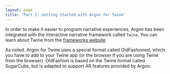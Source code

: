 ```yaml
---
layout: page
title: 'Part 1: Getting Started with Argon for Twine'
---
```


In order to make it easier to program narrative experiences, Argon has been integrated with the interactive narrative framework called `Twine`. You can learn about Twine from the [frameworks website](http://http://twinery.org)

As noted. Argon for Twine uses a special format called OldFashioned, which you have to add to your Twine app (or the browser if you are using Twine from the browser). OldFashion is based on the Twine format called SugarCube, but is adapted to support AR features provided by Argon.